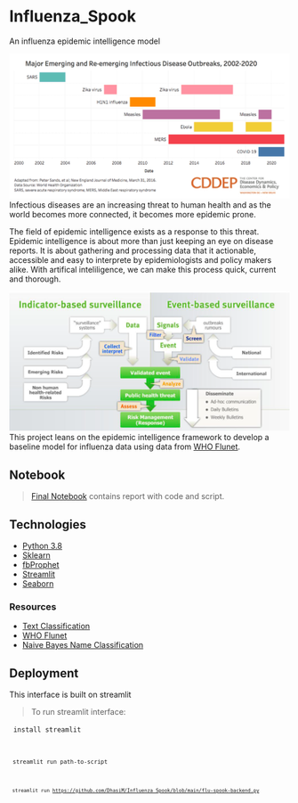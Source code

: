 # Influenza_Spook
An influenza epidemic intelligence model

![img](https://github.com/DhasiM/Influenza_Spook/blob/main/images/epidemcis.png)
Infectious diseases are an increasing threat to human health and as the world becomes more connected, it becomes more epidemic prone. 

The field of epidemic intelligence exists as a response to this threat. Epidemic intelligence is about more than just keeping an eye on disease reports. It is about gathering and processing data that it actionable, accessible and easy to interprete by epidemiologists and policy makers alike. With artifical inteliligence, we can make this process quick, current and thorough.

![img](https://github.com/DhasiM/Influenza_Spook/blob/main/images/epidemic_int.png)
This project leans on the epidemic intelligence framework to develop a baseline model for influenza data using data from [WHO Flunet](https://apps.who.int/flumart/Default?ReportNo=12). 


## Notebook

 > [Final Notebook](https://github.com/DhasiM/Influenza_Spook/blob/main/Final_notebook_influenza_spook.ipynb) contains report with code and script.
 
## Technologies
* [Python 3.8](https://www.python.org/downloads/release/python-380/)
* [Sklearn](https://scikit-learn.org)
* [fbProphet](https://facebook.github.io/prophet/docs/quick_start.html)
* [Streamlit](https://streamlit.io/)
* [Seaborn](https://seaborn.pydata.org/generated/seaborn.heatmap.html)

### Resources
* [Text Classification](https://towardsdatascience.com/text-classification-with-nlp-tf-idf-vs-word2vec-vs-bert-41ff868d1794)
* [WHO Flunet](https://apps.who.int/flumart/Default?ReportNo=12)
* [Naive Bayes Name Classification](https://towardsdatascience.com/name-classification-with-naive-bayes-7c5e1415788a)

## Deployment

This interface is built on streamlit

> To run streamlit interface:

<code> install streamlit

<code> streamlit run path-to-script

<code> streamlit run https://github.com/DhasiM/Influenza_Spook/blob/main/flu-spook-backend.py 

